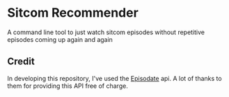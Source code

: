 # Sitcom Recommender
A command line tool to just watch sitcom episodes without repetitive episodes coming up again and again

## Credit
In developing this repository, I've used the [Episodate](https://EpisoDate.com) api. A lot of thanks to them for providing this API free of charge.

